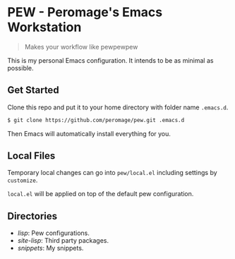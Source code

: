 # PEW - Peromage's Emacs Workstation

> Makes your workflow like pewpewpew

This is my personal Emacs configuration. It intends to be as minimal as possible.

## Get Started

Clone this repo and put it to your home directory with folder name `.emacs.d`.

```bash
$ git clone https://github.com/peromage/pew.git .emacs.d
```

Then Emacs will automatically install everything for you.

## Local Files

Temporary local changes can go into `pew/local.el` including settings by `customize`.

`local.el` will be applied on top of the default pew configuration.

## Directories

- *lisp*: Pew configurations.
- *site-lisp*: Third party packages.
- *snippets*: My snippets.
